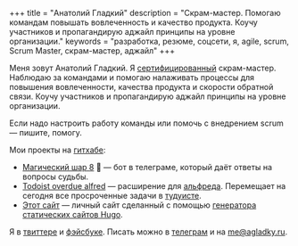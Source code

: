 +++
title = "Анатолий Гладкий"
description = "Скрам-мастер. Помогаю командам повышать вовлеченность и качество продукта. Коучу участников и пропагандирую аджайл принципы на уровне организации."
keywords = "разработка, резюме, соцсети, я, agile, scrum, Scrum Master, скрам-мастер, аджайл"
+++

Меня зовут Анатолий Гладкий. Я [сертифицированный](https://www.scrum.org/user/477104) скрам-мастер. Наблюдаю за командами и помогаю налаживать процессы для повышения вовлеченности, качества продукта и скорости обратной связи. Коучу участников и пропагандирую аджайл принципы на уровне организации.

Если надо настроить работу команды или помочь с внедрением scrum — пишите, помогу.

Мои проекты на [гитхабе](https://github.com/agladky):

* [Магический шар 8](https://t.me/ball8ru_bot) 🎱 — бот в телеграме, который даёт ответы на вопросы судьбы.
* [Todoist overdue alfred](https://github.com/agladky/todoist-overdue-alfred) — расширение для [альфреда](https://www.alfredapp.com/). Перемещает на сегодня все просроченные задачи в [тудуисте](https://todoist.com). 
* [Этот сайт](https://github.com/agladky/agladky.github.io-hugo) — личный сайт сделанный с помощью [генератора статических сайтов Hugo](https://gohugo.io/).

Я в [твиттере](https://twitter.com/agladky) и [фэйсбуке](https://www.facebook.com/agladkiy). Писать можно в [телеграм](https://t.me/agladky) и на <a href="mailto:me@agladky.ru">me@agladky.ru</a>.
